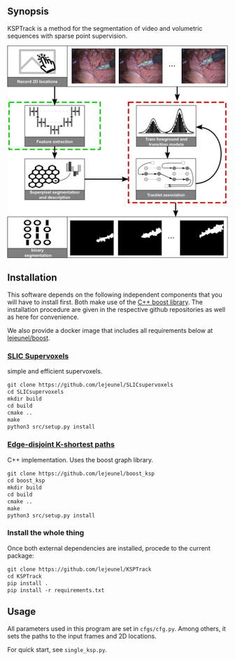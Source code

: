 ## Synopsis

KSPTrack is a method for the segmentation of video and volumetric sequences
with sparse point supervision.

![alt text](pipeline.png "pipeline")

## Installation

This software depends on the following independent components that you will have
to install first.
Both make use of the [C++ boost library](https://www.boost.org).
The installation procedure are given in the respective github repositories
as well as here for convenience.

We also provide a docker image that includes all requirements below at [lejeunel/boost](https://hub.docker.com/r/lejeunel/ksptrack/).

### [SLIC Supervoxels](https://github.com/lejeunel/SLICsupervoxels)
simple and efficient supervoxels.

```
git clone https://github.com/lejeunel/SLICsupervoxels
cd SLICsupervoxels
mkdir build
cd build
cmake ..
make
python3 src/setup.py install
```

### [Edge-disjoint K-shortest paths](https://github.com/lejeunel/boost_ksp)
C++ implementation. Uses the boost graph library.

```
git clone https://github.com/lejeunel/boost_ksp
cd boost_ksp
mkdir build
cd build
cmake ..
make
python3 src/setup.py install
```

### Install the whole thing
Once both external dependencies are installed, procede to the current package:
```
git clone https://github.com/lejeunel/KSPTrack
cd KSPTrack
pip install .
pip install -r requirements.txt
```

## Usage
All parameters used in this program are set in `cfgs/cfg.py`.
Among others, it sets the paths to the input frames and 2D locations.

For quick start, see `single_ksp.py`.
